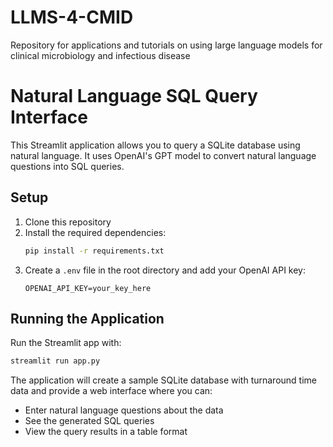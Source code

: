 # LLMS-4-CMID
Repository for applications and tutorials on using large language models for clinical microbiology and infectious disease

# Natural Language SQL Query Interface

This Streamlit application allows you to query a SQLite database using natural language. It uses OpenAI's GPT model to convert natural language questions into SQL queries.

## Setup

1. Clone this repository
2. Install the required dependencies:
   ```bash
   pip install -r requirements.txt
   ```
3. Create a `.env` file in the root directory and add your OpenAI API key:
   ```
   OPENAI_API_KEY=your_key_here
   ```

## Running the Application

Run the Streamlit app with:
```bash
streamlit run app.py
```

The application will create a sample SQLite database with turnaround time data and provide a web interface where you can:
- Enter natural language questions about the data
- See the generated SQL queries
- View the query results in a table format
